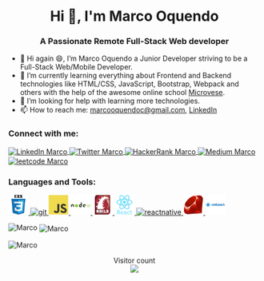 <h1 align="center">Hi 👋, I'm Marco Oquendo</h1>
<h3 align="center">A Passionate Remote Full-Stack Web developer</h3>


- 👋 Hi again 😄, I’m Marco Oquendo a Junior Developer striving to be a Full-Stack Web/Mobile Developer.
- 🌱 I’m currently learning everything about Frontend and Backend technologies like HTML/CSS, JavaScript, Bootstrap, Webpack and others with the help of the awesome online school [Microvese](https://www.microverse.org/).
- 🤔 I’m looking for help with learning more technologies.
- 📫 How to reach me: marcooquendoc@gmail.com, [LinkedIn](https://www.linkedin.com/in/marco-vinicio-oquendo-4a289156/)

<h3 align="left">Connect with me:</h3>
<p align="left">

<a href="https://www.linkedin.com/in/marco-vinicio-oquendo-4a289156/" target="blank">
  <img align="center" src="https://th.bing.com/th/id/R.0e054d84572f596482c49a555acaf2e3?rik=8ExOe5XtGZ0sZA&riu=http%3a%2f%2fpluspng.com%2fimg-png%2flinkedin-icon-vector-png-linkedin-icon-image-31474-linkedin-png-1218.png&ehk=GoIAawqNYwRdyVQd%2baBScYllWsMniaQyur0KwS%2fxeCY%3d&risl=&pid=ImgRaw&r=0" alt="LinkedIn Marco" width="40" />
</a>

<a href="https://twitter.com/marcooquendoc">
  <img align="center" src="https://th.bing.com/th/id/R.9a3a06f78cc0a8d79fce59e2de6da146?rik=nLAu3Z%2f0QUb%2fVw&riu=http%3a%2f%2ficons.iconarchive.com%2ficons%2fiynque%2fios7-style%2f1024%2fTwitter-icon.png&ehk=eD3Hc5yQAyP3AKPJoYHB8yeWKwKdaVAswR5kxmodex4%3d&risl=&pid=ImgRaw&r=0" alt="Twitter Marco" width="40" />
</a>

<a href="https://www.hackerrank.com/marcooquendoc" target="blank">
  <img align="center" src="https://cdn-1.webcatalog.io/catalog/hackerrank/hackerrank-icon.png" alt="HackerRank Marco" height="40" />
</a>

<a href="https://medium.com/@marcooquendoc" target="blank">
  <img align="center" src="https://th.bing.com/th/id/R.bcfac813da01854e7bdb5ef3b3448b9a?rik=7UyYzK3vW%2bpUTQ&pid=ImgRaw&r=0" alt="Medium Marco" width="40" />
</a>

<a href="https://leetcode.com/marcooquendoc/" target="blank">
  <img align="center" src="https://th.bing.com/th/id/R.35a856b473ceec15a97c801937406aa3?rik=%2bBYOkE9BrT9MFg&pid=ImgRaw&r=0" alt="leetcode Marco" width="40" />
</a>
</p>

<h3 align="left">Languages and Tools:</h3>

<p align="left">
  <a href="https://www.w3schools.com/css/" target="_blank" rel="noreferrer">
    <img src="https://raw.githubusercontent.com/devicons/devicon/master/icons/css3/css3-original-wordmark.svg" alt="css3" width="40" height="40"/>
  </a>

  <a href="https://git-scm.com/" target="_blank" rel="noreferrer">
    <img src="https://www.vectorlogo.zone/logos/git-scm/git-scm-icon.svg" alt="git" width="40" height="40"/>
  </a>

  <a href="https://developer.mozilla.org/en-US/docs/Web/JavaScript" target="_blank" rel="noreferrer"> 
    <img src="https://raw.githubusercontent.com/devicons/devicon/master/icons/javascript/javascript-original.svg" alt="javascript" width="40" height="40"/> 
  </a> 

  <a href="https://nodejs.org" target="_blank" rel="noreferrer"> 
    <img src="https://raw.githubusercontent.com/devicons/devicon/master/icons/nodejs/nodejs-original-wordmark.svg" alt="nodejs" width="40" height="40"/> 
  </a> 

  <a href="https://rubyonrails.org" target="_blank" rel="noreferrer"> 
    <img src="https://raw.githubusercontent.com/devicons/devicon/master/icons/rails/rails-original-wordmark.svg" alt="rails" width="40" height="40"/> 
  </a> 

  <a href="https://reactjs.org/" target="_blank" rel="noreferrer">
    <img src="https://raw.githubusercontent.com/devicons/devicon/master/icons/react/react-original-wordmark.svg" alt="react" width="40" height="40"/>
  </a>

  <a href="https://reactnative.dev/" target="_blank" rel="noreferrer">
    <img src="https://reactnative.dev/img/header_logo.svg" alt="reactnative" width="40" height="40"/>
  </a>

  <a href="https://www.ruby-lang.org/en/" target="_blank" rel="noreferrer">
    <img src="https://raw.githubusercontent.com/devicons/devicon/master/icons/ruby/ruby-original.svg" alt="ruby" width="40" height="40"/>
  </a>

  <a href="https://webpack.js.org" target="_blank" rel="noreferrer">
    <img src="https://raw.githubusercontent.com/devicons/devicon/d00d0969292a6569d45b06d3f350f463a0107b0d/icons/webpack/webpack-original-wordmark.svg" alt="webpack" width="40" />
  </a>
</p>

<p><img align="left" src="https://github-readme-stats.vercel.app/api/top-langs?username=MarcoOquendoC&show_icons=true&locale=en&layout=compact" alt="Marco" /></p>

<p>&nbsp;<img align="center" src="https://github-readme-stats.vercel.app/api?username=MarcoOquendoC&show_icons=true&locale=en" alt="Marco" /></p>

<p><img align="center" src="https://github-readme-streak-stats.herokuapp.com/?user=MarcoOquendoC&" alt="Marco" /></p>


<p align="center"> 
  Visitor count<br>
  <img src="https://profile-counter.glitch.me/MarcoOquendoC/count.svg" />
</p>
